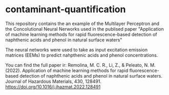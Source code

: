 # contaminant-quantification
This repository contains the an example of the Multilayer Perceptron and the Concolutional Neural Nerworks used in the publised paper "Application of machine learning methods for rapid fluorescence-based detection of naphthenic acids and phenol in natural surface waters"

The neural networks were used to take as input excitation emission matrices (EEMs) to predict nahpthenic acids and phenol concentrations. 

You can find the full paper ir: Remolina, M. C. R., Li, Z., & Peleato, N. M. (2022). Application of machine learning methods for rapid fluorescence-based detection of naphthenic acids and phenol in natural surface waters. Journal of Hazardous Materials, 430, 128491.
https://doi.org/10.1016/j.jhazmat.2022.128491 
